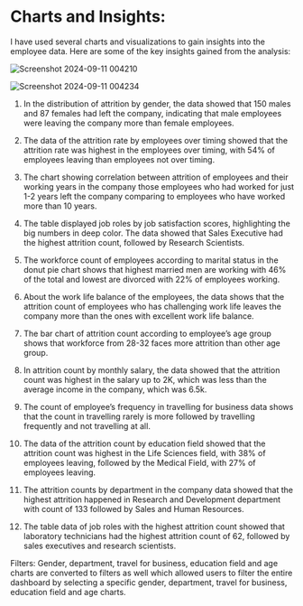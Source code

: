 # Charts and Insights: #

I have used several charts and visualizations to gain insights into the employee data. Here are some of the key insights gained from the analysis:

![Screenshot 2024-09-11 004210](https://github.com/user-attachments/assets/9761bc30-bf2c-458e-88ac-75a75d60408f)

![Screenshot 2024-09-11 004234](https://github.com/user-attachments/assets/9457aeae-67f9-43f5-8604-e1fdb837bef8)

1.	In the distribution of attrition by gender, the data showed that 150 males and 87 females had left the company, indicating that male employees were leaving the company more than female employees.
   
2.	The data of the attrition rate by employees over timing showed that the attrition rate was highest in the employees over timing, with 54% of employees leaving than employees not over timing.
  
3.	The chart showing correlation between attrition of employees and their working years in the company those employees who had worked for just 1-2 years left the company comparing to employees who have worked more than 10 years.

4.	The table displayed job roles by job satisfaction scores, highlighting the big numbers in deep color. The data showed that Sales Executive had the highest attrition count, followed by Research Scientists.

5.	The workforce count of employees according to marital status in the donut pie chart shows that highest married men are working with 46% of the total and lowest are divorced with 22% of employees working.

6.	About the work life balance of the employees, the data shows that the attrition count of employees who has challenging work life leaves the company more than the ones with excellent work life balance.

7.	The bar chart of attrition count according to employee’s age group shows that workforce from 28-32 faces more attrition than other age group.

8.	In attrition count by monthly salary, the data showed that the attrition count was highest in the salary up to 2K, which was less than the average income in the company, which was 6.5k.

9.	The count of employee’s frequency in travelling for business data shows that the count in travelling rarely is more followed by travelling frequently and not travelling at all.

10.	The data of the attrition count by education field showed that the attrition count was highest in the Life Sciences field, with 38% of employees leaving, followed by the Medical Field, with 27% of employees leaving.

11.	The attrition counts by department in the company data showed that the highest attrition happened in Research and Development department with count of 133 followed by Sales and Human Resources.

12.	 The table data of job roles with the highest attrition count showed that laboratory technicians had the highest attrition count of 62, followed by sales executives and research scientists.

Filters: Gender, department, travel for business, education field and age charts are converted to filters as well which allowed users to filter the entire dashboard by selecting a specific gender, department, travel for business, education field and age charts.


